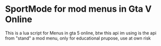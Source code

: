# SportMode for mod menus in Gta V Online
This is a lua script for Menus in gta 5 online, btw this api im using is the api from "stand" a mod menu, only for educational prupose, use at own risk
